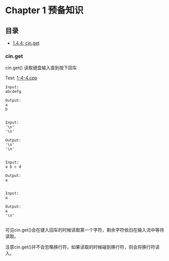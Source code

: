 # Chapter 1 预备知识

## 目录
* [1.4.4: cin.get](#cinget)

### cin.get

cin.get() 读取键盘输入直到按下回车

Test: [1-4-4.cpp](1-4-4.cpp)
```
Input:
abcdefg

Output:
a
b


Input:
'\n'
'\n'

Output:
'\n'
'\n'


Input:
a b c d

Output:
a


Input:
a

Output:
a
'\n'
 
```

可见cin.get()会在键入回车的时候读取第一个字符，剩余字符依旧在输入流中等待读取。

注意cin.get()并不会忽略换行符，如果读取的时候碰到换行符，则会将换行符读入。
